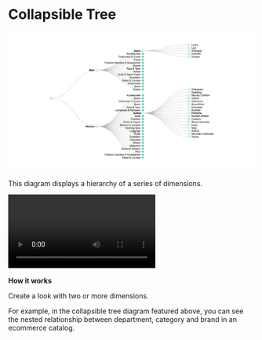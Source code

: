 #  Collapsible Tree


![](collapsable-tree.png)

This diagram displays a hierarchy of a series of dimensions.

![](collapsable-tree.mov)

**How it works**

Create a look with two or more dimensions.

For example, in the collapsible tree diagram featured above, you can see the nested relationship between department, category and brand in an ecommerce catalog.
